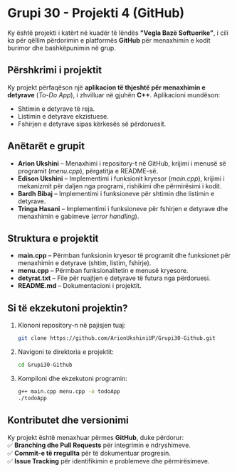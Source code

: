 # **Grupi 30 - Projekti 4 (GitHub)**  

Ky është projekti i katërt në kuadër të lëndës **"Vegla Bazë Softuerike"**, i cili ka për qëllim përdorimin e platformës **GitHub** për menaxhimin e kodit burimor dhe bashkëpunimin në grup.  

## **Përshkrimi i projektit**  
Ky projekt përfaqëson një **aplikacion të thjeshtë për menaxhimin e detyrave** (*To-Do App*), i zhvilluar në gjuhën **C++**. Aplikacioni mundëson:  
- Shtimin e detyrave të reja.  
- Listimin e detyrave ekzistuese.  
- Fshirjen e detyrave sipas kërkesës së përdoruesit.  

## **Anëtarët e grupit**  
- **Arion Ukshini** – Menaxhimi i repository-t në GitHub, krijimi i menusë së programit (*menu.cpp*), përgatitja e README-së.  
- **Edison Ukshini** – Implementimi i funksionit kryesor (*main.cpp*), krijimi i mekanizmit për daljen nga programi, rishikimi dhe përmirësimi i kodit.  
- **Bardh Bibaj** – Implementimi i funksioneve për shtimin dhe listimin e detyrave.  
- **Tringa Hasani** – Implementimi i funksioneve për fshirjen e detyrave dhe menaxhimin e gabimeve (*error handling*).  

## **Struktura e projektit**  
- **main.cpp** – Përmban funksionin kryesor të programit dhe funksionet për menaxhimin e detyrave (shtim, listim, fshirje).  
- **menu.cpp** – Përmban funksionalitetin e menusë kryesore.  
- **detyrat.txt** – File për ruajtjen e detyrave të futura nga përdoruesi.  
- **README.md** – Dokumentacioni i projektit.  

## **Si të ekzekutoni projektin?**  
1. Klononi repository-n në pajisjen tuaj:  
   ```bash
   git clone https://github.com/ArionUkshiniUP/Grupi30-Github.git
   ```
2. Navigoni te direktoria e projektit:  
   ```bash
   cd Grupi30-Github
   ```
3. Kompiloni dhe ekzekutoni programin:  
   ```bash
   g++ main.cpp menu.cpp -o todoApp
   ./todoApp
   ```

## **Kontributet dhe versionimi**  
Ky projekt është menaxhuar përmes **GitHub**, duke përdorur:  
✅ **Branching dhe Pull Requests** për integrimin e ndryshimeve.  
✅ **Commit-e të rregullta** për të dokumentuar progresin.  
✅ **Issue Tracking** për identifikimin e problemeve dhe përmirësimeve.  
